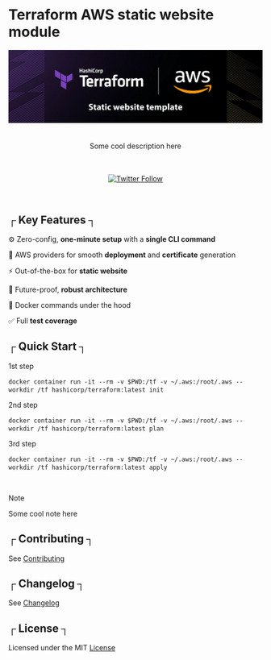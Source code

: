 # Terraform AWS static website module

<div align="center">
<a href="#">
    <img alt="Logo" src="https://github.com/nulllogic/terraform-aws-website-static-cloudfront-s3/raw/master/.imgs/header.jpg" />
</a>
</div>

<br/>
<br/>

<div align="center">Some cool description here</div>

<br />
<br />

<div align="center">

[![Twitter Follow](https://img.shields.io/twitter/follow/nulllogic?style=social)](https://twitter.com/nulllogic)

</div>

<br/>

## ┌ Key Features ┐

⚙️ Zero-config, **one-minute setup** with a **single CLI command**

🔐 AWS providers for smooth **deployment** and **certificate** generation

⚡ Out-of-the-box for **static website**

💪 Future-proof, **robust architecture**

🐳 Docker commands under the hood 

✅ Full **test coverage**

## ┌ Quick Start ┐

1st step
```
docker container run -it --rm -v $PWD:/tf -v ~/.aws:/root/.aws --workdir /tf hashicorp/terraform:latest init
```

2nd step
```
docker container run -it --rm -v $PWD:/tf -v ~/.aws:/root/.aws --workdir /tf hashicorp/terraform:latest plan
```

3rd step

```
docker container run -it --rm -v $PWD:/tf -v ~/.aws:/root/.aws --workdir /tf hashicorp/terraform:latest apply
```


<br/>

> [!NOTE]
> Some cool note here


## ┌ Contributing ┐

See [Contributing](https://github.com/nulllogic/terraform-aws-website-static-cloudfront-s3/tree/master/CONTRIBUTING.md)

## ┌ Changelog ┐

See [Changelog](https://github.com/nulllogic/terraform-aws-website-static-cloudfront-s3/tree/master/CHANGELOG.md)

## ┌ License ┐

Licensed under the MIT [License](https://github.com/nulllogic/terraform-aws-website-static-cloudfront-s3/tree/master/LICENSE.md)